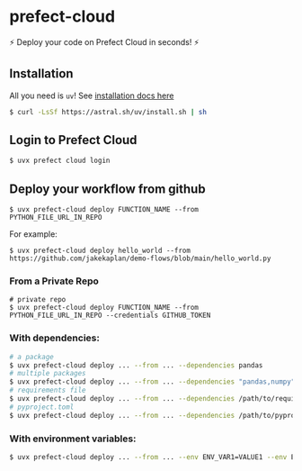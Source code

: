 # prefect-cloud

:zap: Deploy your code on Prefect Cloud in seconds! :zap:

## Installation
All you need is `uv`! See [installation docs here](https://docs.astral.sh/uv/getting-started/installation/)
```bash
$ curl -LsSf https://astral.sh/uv/install.sh | sh
```

## Login to Prefect Cloud
```bash
$ uvx prefect cloud login
```

## Deploy your workflow from github

```shell
$ uvx prefect-cloud deploy FUNCTION_NAME --from PYTHON_FILE_URL_IN_REPO
```
For example:
```shell
$ uvx prefect-cloud deploy hello_world --from https://github.com/jakekaplan/demo-flows/blob/main/hello_world.py
```
### From a Private Repo
```shell
# private repo
$ uvx prefect-cloud deploy FUNCTION_NAME --from PYTHON_FILE_URL_IN_REPO --credentials GITHUB_TOKEN
```

### With dependencies:
```bash
# a package
$ uvx prefect-cloud deploy ... --from ... --dependencies pandas
# multiple packages
$ uvx prefect-cloud deploy ... --from ... --dependencies "pandas,numpy"
# requirements file
$ uvx prefect-cloud deploy ... --from ... --dependencies /path/to/requirements.txt
# pyproject.toml
$ uvx prefect-cloud deploy ... --from ... --dependencies /path/to/pyproject.toml
```

### With environment variables:
```bash
$ uvx prefect-cloud deploy ... --from ... --env ENV_VAR1=VALUE1 --env ENV_VAR2=VALUE2
```
